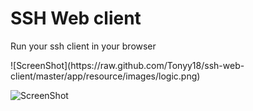 <h1>SSH Web client</h1>
<p>Run your ssh client in your browser</p>
![ScreenShot](https://raw.github.com/Tonyy18/ssh-web-client/master/app/resource/images/logic.png)

![ScreenShot](https://i.gyazo.com/0d5d3fa70e04b2391103a14fd905f610.png)
